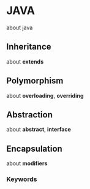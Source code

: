 # JAVA
about java



## Inheritance  
  about **extends**  
  
## Polymorphism  
  about **overloading**, **overriding**  

## Abstraction  
  about **abstract**, **interface**  
  
## Encapsulation  
  about **modifiers**  
  

### Keywords  

### 
